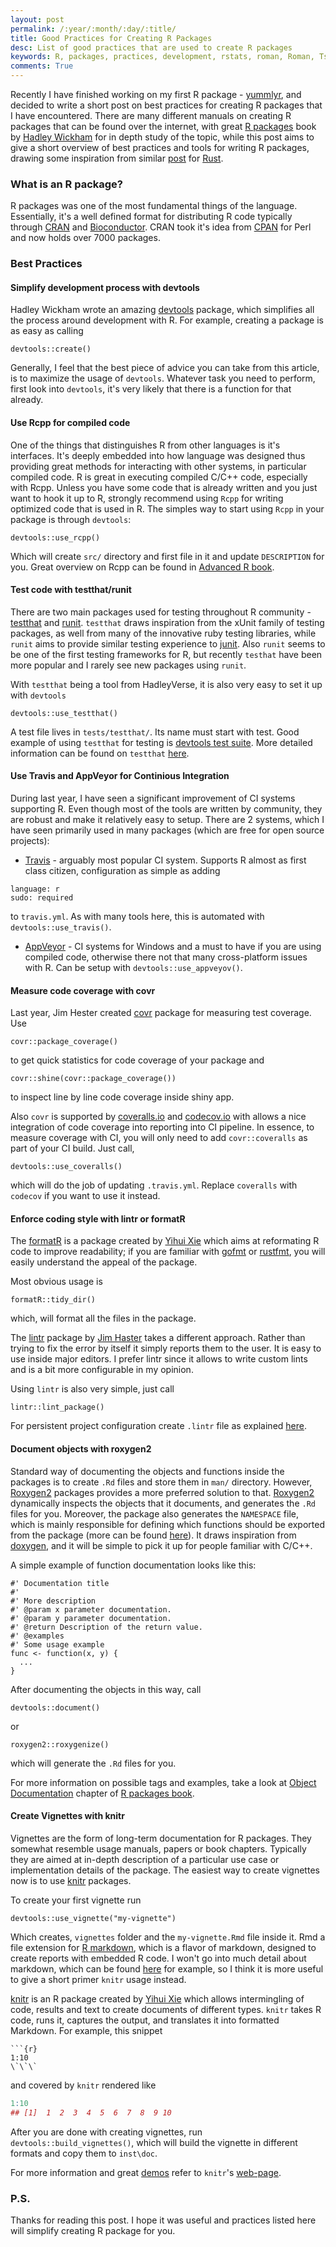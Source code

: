 ```yaml
---
layout: post
permalink: /:year/:month/:day/:title/
title: Good Practices for Creating R Packages
desc: List of good practices that are used to create R packages
keywords: R, packages, practices, development, rstats, roman, Roman, Tsegelskyi, romantsegelskyi
comments: True
---
```


Recently I have finished working on my first R package - [yummlyr](https://github.com/RomanTsegelskyi/yummlyr), and decided to write a short post on best practices for creating R packages that I have encountered. There are many different manuals on creating R packages that can be found over the internet, with great [R packages](http://r-pkgs.had.co.nz/) book by [Hadley Wickham](http://had.co.nz/) for in depth study of the topic, while this post aims to give a short overview of best practices and tools for writing R packages, drawing some inspiration from similar [post](https://pascalhertleif.de/artikel/good-practices-for-writing-rust-libraries/) for [Rust](http://rust-lang.org). 

### What is an R package?

R packages was one of the most fundamental things of the language. Essentially, it's a well defined format for distributing R code typically through [CRAN](https://cran.r-project.org/) and [Bioconductor](https://www.bioconductor.org/). CRAN took it's idea from [CPAN](http://www.cpan.org/) for Perl and now holds over 7000 packages. 

### Best Practices 

#### Simplify development process with devtools

Hadley Wickham wrote an amazing [devtools](https://github.com/hadley/devtools) package, which simplifies all the process around development with R. 
For example, creating a package is as easy as calling 

```
devtools::create()
```

Generally, I feel that the best piece of advice you can take from this article, is to maximize the usage of `devtools`. Whatever task you need to perform, first look into `devtools`, it's very likely that there is a function for that already.

#### Use Rcpp for compiled code

One of the things that distinguishes R from other languages is it's interfaces. It's deeply embedded into how language was designed thus providing great methods for interacting with other systems, in particular compiled code. R is great in executing compiled C/C++ code, especially with Rcpp. Unless you have some code that is already written and you just want to hook it up to R, strongly recommend using `Rcpp` for writing optimized code that is used in R. The simples way to start using `Rcpp` in your package is through `devtools`: 

```
devtools::use_rcpp()
```

Which will create `src/` directory and first file in it and update `DESCRIPTION` for you. Great overview on Rcpp can be found in [Advanced R book](http://adv-r.had.co.nz/Rcpp.html).

#### Test code with testthat/runit

There are two main packages used for testing throughout R community - [testthat](https://github.com/hadley/testthat) and [runit](https://cran.fhcrc.org/web/packages/RUnit/index.html). `testthat` draws inspiration from the xUnit family of testing packages, as well from many of the innovative ruby testing libraries, while `runit` aims to provide similar testing experience to [junit](http://junit.org/). Also `runit` seems to be one of the first testing frameworks for R, but recently `testhat` have been more popular and I rarely see new packages using `runit`. 

With `testthat` being a tool from HadleyVerse, it is also very easy to set it up with `devtools`

```
devtools::use_testthat()
```

A test file lives in `tests/testthat/`. Its name must start with test. Good example of using `testthat` for testing is [devtools test suite](https://github.com/hadley/devtools/tree/master/tests/testthat). More detailed information can be found on `testthat` [here](http://r-pkgs.had.co.nz/tests.html).

#### Use Travis and AppVeyor for Continious Integration

During last year, I have seen a significant improvement of CI systems supporting R. Even though most of the tools are written by community, they are robust and make it relatively easy to setup. There are 2 systems, which I have seen primarily used in many packages (which are free for open source projects):

* [Travis](https://travis-ci.org) - arguably most popular CI system. Supports R almost as first class citizen, configuration as simple as adding 

```
language: r
sudo: required
```

to `travis.yml`. As with many tools here, this is automated with `devtools::use_travis()`.

* [AppVeyor](http://www.appveyor.com/) - CI systems for Windows and a must to have if you are using compiled code, otherwise there not that many cross-platform issues with R. Can be setup with `devtools::use_appveyov()`.

#### Measure code coverage with covr

Last year, Jim Hester created [covr](https://github.com/jimhester/covr/) package for measuring test coverage. Use

```
covr::package_coverage()
```

to get quick statistics for code coverage of your package and 

```
covr::shine(covr::package_coverage())
```

to inspect line by line code coverage inside shiny app.

Also `covr` is supported by [coveralls.io](https://coveralls.io) and [codecov.io](https://codecov.io) with allows a nice integration of code coverage into reporting into CI pipeline. In essence, to measure coverage with CI, you will only need to add `covr::coveralls` as part of your CI build. Just call,

```
devtools::use_coveralls()
```

which will do the job of updating `.travis.yml`. Replace `coveralls` with `codecov` if you want to use it instead.

#### Enforce coding style with lintr or formatR

The [formatR](http://yihui.name/formatR/) is a package created by [Yihui Xie](http://yihui.name/) which aims at reformating R code to improve readability; if you are familiar with [gofmt](https://golang.org/cmd/gofmt/) or [rustfmt](https://github.com/nrc/rustfmt), you will easily understand the appeal of the package.

Most obvious usage is 

```
formatR::tidy_dir()
```

which, will format all the files in the package. 

The [lintr](https://github.com/jimhester/lintr) package by [Jim Haster](http://www.jimhester.com/) takes a different approach. Rather than trying to fix the error by itself it simply reports them to the user. It is easy to use inside major editors. I prefer lintr since it allows to write custom lints and is a bit more configurable in my opinion.

Using `lintr` is also very simple, just call

```
lintr::lint_package()
```

For persistent project configuration create `.lintr` file as explained [here](https://github.com/jimhester/lintr#project-configuration).

#### Document objects with roxygen2

Standard way of documenting the objects and functions inside the packages is to create `.Rd` files and store them in `man/` directory. However, 
[Roxygen2](https://github.com/klutometis/roxygen) packages provides a more preferred solution to that. [Roxygen2](https://github.com/klutometis/roxygen) dynamically inspects the objects that it documents, and generates the `.Rd` files for you. Moreover, the package also generates the `NAMESPACE` file, which is mainly responsible for defining which functions should be exported from the package (more can be found [here](http://r-pkgs.had.co.nz/namespace.html#namespace)). It draws inspiration from [doxygen](http://www.stack.nl/~dimitri/doxygen/), and it will be simple to pick it up for people familiar with C/C++.

A simple example of function documentation looks like this:

```
#' Documentation title
#' 
#' More description
#' @param x parameter documentation.
#' @param y parameter documentation.
#' @return Description of the return value.
#' @examples
#' Some usage example
func <- function(x, y) {
  ...
}
```

After documenting the objects in this way, call

```
devtools::document()
```

or

```
roxygen2::roxygenize()
```

which will generate the `.Rd` files for you. 

For more information on possible tags and examples, take a look at [Object Documentation](http://r-pkgs.had.co.nz/man.html) chapter of [R packages book](http://r-pkgs.had.co.nz/).

#### Create Vignettes with knitr

Vignettes are the form of long-term documentation for R packages. They somewhat resemble usage manuals, papers or book chapters. Typically they are aimed at in-depth description of a particular use case or implementation details of the package. The easiest way to create vignettes now is to use [knitr](yihui.name/knitr/) packages.

To create your first vignette run 

```
devtools::use_vignette("my-vignette")
```

Which creates, `vignettes` folder and the `my-vignette.Rmd` file inside it. Rmd a file extension for [R markdown](http://rmarkdown.rstudio.com/), which is a flavor of markdown, designed to create reports with embedded R code. I won't go into much detail about markdown, which can be found [here](https://help.github.com/articles/markdown-basics/) for example, so I think it is more useful to give a short primer `knitr` usage instead. 

[knitr](yihui.name/knitr/) is an R package created by [Yihui Xie](http://yihui.name/) which allows intermingling of code, results and text to create documents of different types. `knitr` takes R code, runs it, captures the output, and translates it into formatted Markdown. For example, this snippet

```
```{r}
1:10
\`\`\`
```
and covered by `knitr` rendered like 

```r
1:10
## [1]  1  2  3  4  5  6  7  8  9 10
```

After you are done with creating vignettes, run `devtools::build_vignettes()`, which will build the vignette in different formats and copy them to `inst\doc`.

For more information and great [demos](http://yihui.name/knitr/demos/) refer to `knitr`'s [web-page](http://yihui.name/knitr/demos/). 

### P.S.

Thanks for reading this post. I hope it was useful and practices listed here will simplify creating R package for you.

